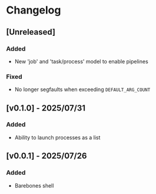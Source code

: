 # Changelog

## [Unreleased]

### Added

- New 'job' and 'task/process' model to enable pipelines

### Fixed

- No longer segfaults when exceeding `DEFAULT_ARG_COUNT`

## [v0.1.0] - 2025/07/31

### Added

- Ability to launch processes as a list

## [v0.0.1] - 2025/07/26

### Added

- Barebones shell
